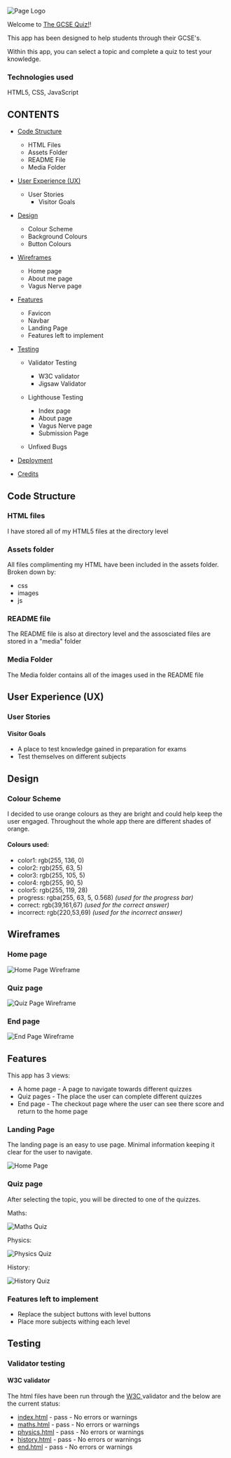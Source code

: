 ![Page Logo](assets/images/logo.jpeg)

Welcome to [The GCSE Quiz!](https://gauravjagpal.github.io/Javascript-project/)!

This app has been designed to help students through their GCSE's.

Within this app, you can select a topic and complete a quiz to test your knowledge.

### Technologies used
HTML5, CSS, JavaScript

## CONTENTS
* [Code Structure](#code-structure)
    - HTML Files
    - Assets Folder
    - README File
    - Media Folder

* [User Experience (UX)](#user-experience-ux)
    - User Stories
        - Visitor Goals

* [Design](#design)
    - Colour Scheme
    - Background Colours
    - Button Colours

* [Wireframes](#wireframes)
    - Home page
    - About me page
    - Vagus Nerve page

* [Features](#features)
    - Favicon
    - Navbar
    - Landing Page
    - Features left to implement

* [Testing](#testing)
    - Validator Testing
        - W3C validator
        - Jigsaw Validator
    
    - Lighthouse Testing
        - Index page
        - About page
        - Vagus Nerve page
        - Submission Page

    - Unfixed Bugs

* [Deployment](#deployment)

* [Credits](#credits)

## Code Structure
### HTML files
I have stored all of my HTML5 files at the directory level

### Assets folder
All files complimenting my HTML have been included in the assets folder. Broken down by:
- css
- images
- js

### README file
The README file is also at directory level and the assosciated files are stored in a "media" folder

### Media Folder
The Media folder contains all of the images used in the README file

## User Experience (UX)

### User Stories

#### Visitor Goals
- A place to test knowledge gained in preparation for exams 
- Test themselves on different subjects

## Design
### Colour Scheme
I decided to use orange colours as they are bright and could help keep the user engaged. Throughout the whole app there are different shades of orange.

#### Colours used:
- color1: rgb(255, 136, 0)
- color2: rgb(255, 63, 5)
- color3: rgb(255, 105, 5)
- color4: rgb(255, 90, 5)
- color5: rgb(255, 119, 28)
- progress: rgba(255, 63, 5, 0.568) *(used for the progress bar)* 
- correct: rgb(39,161,67) *(used for the correct answer)*
- incorrect: rgb(220,53,69) *(used for the incorrect answer)*

## Wireframes
### Home page
![Home Page Wireframe](media/home-wireframe.jpg)

### Quiz page
![Quiz Page Wireframe](media/quiz-wireframe.jpg)

### End page
![End Page Wireframe](media/end-wireframe.jpg)

## Features
This app has 3 views:
- A home page - A page to navigate towards different quizzes
- Quiz pages - The place the user can complete different quizzes
- End page - The checkout page where the user can see there score and return to the home page

### Landing Page

The landing page is an easy to use page. Minimal information keeping it clear for the user to navigate.

![Home Page](media/home-screen-responsive.jpg)


### Quiz page

After selecting the topic, you will be directed to one of the quizzes.

Maths:

![Maths Quiz](media/maths-screen-responsive.jpg)

Physics:

![Physics Quiz](media/physics-screen-responsive.jpg)

History:

![History Quiz](media/history-screen-responsive.jpg)

### Features left to implement
- Replace the subject buttons with level buttons
- Place more subjects withing each level

## Testing
### Validator testing
#### W3C validator
The html files have been run through the <a href="https://validator.w3.org/#validate_by_input"> W3C </a>validator and the below are the current status:
- [index.html](index.html) - pass - No errors or warnings
- [maths.html](index.html) - pass - No errors or warnings
- [physics.html](index.html) - pass - No errors or warnings
- [history.html](index.html) - pass - No errors or warnings
- [end.html](index.html) - pass - No errors or warnings

